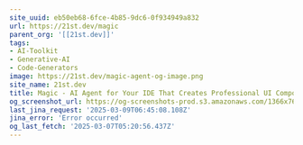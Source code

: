 ```yaml
---
site_uuid: eb50eb68-6fce-4b85-9dc6-0f934949a832
url: https://21st.dev/magic
parent_org: '[[21st.dev]]'
tags:
- AI-Toolkit
- Generative-AI
- Code-Generators
image: https://21st.dev/magic-agent-og-image.png
site_name: 21st.dev
title: Magic - AI Agent for Your IDE That Creates Professional UI Components | 21st.dev
og_screenshot_url: https://og-screenshots-prod.s3.amazonaws.com/1366x768/80/false/d91e4feb614da04bd15c16235e51ff0f3ea99c4f776adc19f78263ac7ed4a898.jpeg
last_jina_request: '2025-03-09T06:45:08.108Z'
jina_error: 'Error occurred'
og_last_fetch: '2025-03-07T05:20:56.437Z'
---
```


